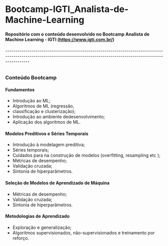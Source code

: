 # Bootcamp-IGTI_Analista-de-Machine-Learning

#### Repositório com o conteúdo desenvolvido no Bootcamp Analista de Machine Learning - IGTI (https://www.igti.com.br/)

###### ------------------------------------------------------------------------------------------------------------------------------------------------------------------------

### Conteúdo Bootcamp

#### Fundamentos

* Introdução ao ML;
* Algoritmos de ML (regressão,
* classificação e clusterização);
* Introdução ao ambiente dedesenvolvimento;
* Aplicação dos algoritmos de ML.

#### Modelos Preditivos e Séries Temporais

* Introdução à modelagem preditiva;
* Séries temporais;
* Cuidados para na construção de modelos (overfitting, resampling etc );
* Métricas de desempenho;
* Validação cruzada;
* Sintonia de hiperparâmetros.

#### Seleção de Modelos de Aprendizado de Máquina

* Métricas de desempenho;
* Validação cruzada;
* Sintonia de hiperparâmetros.

#### Metodologias de Aprendizado

* Exploração e generalização;
* Algoritmos supervisionados, não-supervisionados e treinamento por reforço.
